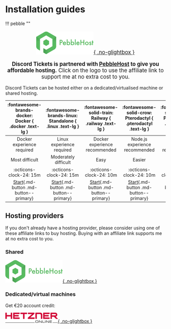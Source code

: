# Installation guides


!!! pebble ""
	<div class="grid ccc" style="text-align:center;font-size:larger;" markdown>
		<p markdown>[![PebbleHost](../../img/pebblehost.webp){ .no-glightbox }](https://pebble.host/discordtickets)</p>
		<p markdown>
		**Discord Tickets is partnered with [PebbleHost](https://pebble.host/discordtickets) to give you affordable hosting.**
		Click on the logo to use the affiliate link to support me at no extra cost to you.
		</p>
	</div>
	
Discord Tickets can be hosted either on a dedicated/virtualised machine or shared hosting. 

| :fontawesome-brands-docker:<br>Docker { .docker .text-lg } | :fontawesome-brands-linux:<br>Standalone { .linux .text-lg } | :fontawesome-solid-train:<br>Railway { .railway .text-lg } | :fontawesome-solid-crow:<br>Pterodactyl { .pterodactyl .text-lg } | :fontawesome-solid-cube:<br>PebbleHost { .pebblehost .text-lg } |
| :--------------------------------------------------------: | :----------------------------------------------------------: | :--------------------------------------------------------: | :---------------------------------------------------------------: | :-------------------------------------------------------------: |
|                 Docker experience required                 |                  Linux experience required                   |               Docker experience recommended                |                  Node.js experience recommended                   |                 Node.js experience recommended                  |
|                       Most difficult                       |                     Moderately difficult                     |                            Easy                            |                              Easier                               |                             Easiest                             |
|                  :octicons-clock-24: 15m                   |                   :octicons-clock-24: 15m                    |                  :octicons-clock-24: 10m                   |                      :octicons-clock-24: 10m                      |                     :octicons-clock-24: 10m                     |
|     [Start](docker.md){.md-button .md-button--primary}     |    [Start](standalone.md){.md-button .md-button--primary}    |    [Start](railway.md){.md-button .md-button--primary}     |      [Start](pterodactyl.md){.md-button .md-button--primary}      |    [Start](pebblehost.md){ .md-button .md-button--primary }     |

## Hosting providers

If you don't already have a hosting provider, please consider using one of these affiliate links to buy hosting.
Buying with an affiliate link supports me at no extra cost to you.


<div class="grid" markdown>

<div markdown>

### Shared
[![PebbleHost](../../img/pebblehost.webp){ .no-glightbox }](https://pebble.host/discordtickets)

</div>
 

<div markdown>

### Dedicated/virtual machines
Get €20 account credit:

[![Hetzner](../../img/hetzner.png){ .no-glightbox }](https://lnk.earth/hetzner)

</div>

</div>
